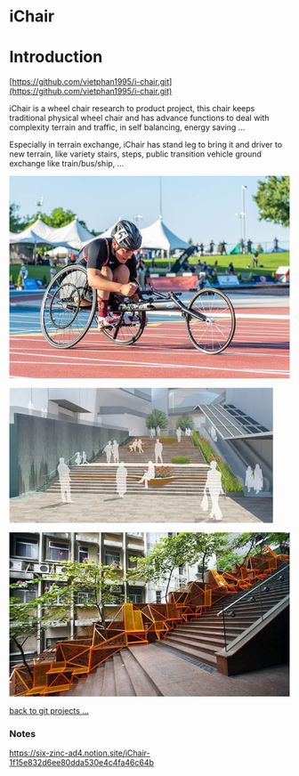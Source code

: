# iChair

# Introduction

[https://github.com/vietphan1995/i-chair.git](https://github.com/vietphan1995/i-chair.git)

iChair is a wheel chair research to product project, this chair keeps traditional physical wheel chair and has advance functions to deal with complexity terrain and traffic, in self balancing, energy saving …

Especially in terrain exchange, iChair has stand leg to bring it and driver to new terrain, like variety stairs, steps, public transition vehicle ground exchange like train/bus/ship, … 

![image.png](image.png)

![image.png](image%201.png)

![image.png](image%202.png)

[back to git projects …](https://github.com/vietphan1995/projects)

### Notes
https://six-zinc-ad4.notion.site/iChair-1f15e832d6ee80dda530e4c4fa46c64b